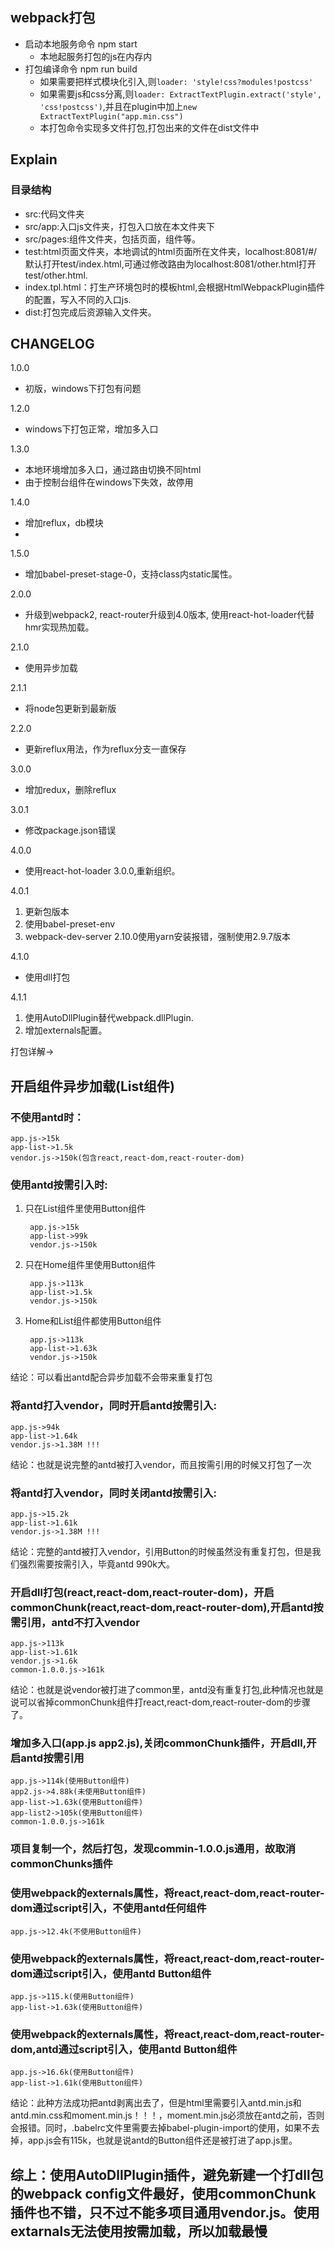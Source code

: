 ## webpack打包
* 启动本地服务命令 npm start
    * 本地起服务打包的js在内存内
* 打包编译命令 npm run build
    * 如果需要把样式模块化引入,则`loader: 'style!css?modules!postcss'`
    * 如果需要js和css分离,则`loader: ExtractTextPlugin.extract('style', 'css!postcss')`,并且在plugin中加上`new ExtractTextPlugin("app.min.css")`
    * 本打包命令实现多文件打包,打包出来的文件在dist文件中



## Explain

### 目录结构 ###

- src:代码文件夹
- src/app:入口js文件夹，打包入口放在本文件夹下
- src/pages:组件文件夹，包括页面，组件等。
- test:html页面文件夹，本地调试的html页面所在文件夹，localhost:8081/#/默认打开test/index.html,可通过修改路由为localhost:8081/other.html打开test/other.html.
- index.tpl.html：打生产环境包时的模板html,会根据HtmlWebpackPlugin插件的配置，写入不同的入口js.
- dist:打包完成后资源输入文件夹。



## CHANGELOG ##

1.0.0

- 初版，windows下打包有问题

1.2.0

- windows下打包正常，增加多入口

1.3.0

- 本地环境增加多入口，通过路由切换不同html
- 由于控制台组件在windows下失效，故停用

1.4.0

- 增加reflux，db模块
-
1.5.0

- 增加babel-preset-stage-0，支持class内static属性。

2.0.0

- 升级到webpack2, react-router升级到4.0版本, 使用react-hot-loader代替hmr实现热加载。

2.1.0

- 使用异步加载

2.1.1

- 将node包更新到最新版

2.2.0

- 更新reflux用法，作为reflux分支一直保存

3.0.0

- 增加redux，删除reflux

3.0.1

- 修改package.json错误

4.0.0

- 使用react-hot-loader 3.0.0,重新组织。

4.0.1

1. 更新包版本
2. 使用babel-preset-env
3. webpack-dev-server 2.10.0使用yarn安装报错，强制使用2.9.7版本

4.1.0

- 使用dll打包

4.1.1

1. 使用AutoDllPlugin替代webpack.dllPlugin.
2. 增加externals配置。

打包详解->

## 开启组件异步加载(List组件)

### 不使用antd时：

    app.js->15k
    app-list->1.5k
    vendor.js->150k(包含react,react-dom,react-router-dom)

### 使用antd按需引入时:

1. 只在List组件里使用Button组件

        app.js->15k
        app-list->99k
        vendor.js->150k

2. 只在Home组件里使用Button组件

        app.js->113k
        app-list->1.5k
        vendor.js->150k

3. Home和List组件都使用Button组件

        app.js->113k
        app-list->1.63k
        vendor.js->150k

结论：可以看出antd配合异步加载不会带来重复打包

### 将antd打入vendor，同时开启antd按需引入:

    app.js->94k
    app-list->1.64k
    vendor.js->1.38M !!!

结论：也就是说完整的antd被打入vendor，而且按需引用的时候又打包了一次

### 将antd打入vendor，同时关闭antd按需引入:

    app.js->15.2k
    app-list->1.61k
    vendor.js->1.38M !!!

结论：完整的antd被打入vendor，引用Button的时候虽然没有重复打包，但是我们强烈需要按需引入，毕竟antd 990k大。

### 开启dll打包(react,react-dom,react-router-dom)，开启commonChunk(react,react-dom,react-router-dom),开启antd按需引用，antd不打入vendor

    app.js->113k
    app-list->1.61k
    vendor.js->1.6k
    common-1.0.0.js->161k

结论：也就是说vendor被打进了common里，antd没有重复打包,此种情况也就是说可以省掉commonChunk组件打react,react-dom,react-router-dom的步骤了。

### 增加多入口(app.js app2.js),关闭commonChunk插件，开启dll,开启antd按需引用

    app.js->114k(使用Button组件)
    app2.js->4.88k(未使用Button组件)
    app-list->1.63k(使用Button组件)
    app-list2->105k(使用Button组件)
    common-1.0.0.js->161k

### 项目复制一个，然后打包，发现commin-1.0.0.js通用，故取消commonChunks插件

### 使用webpack的externals属性，将react,react-dom,react-router-dom通过script引入，不使用antd任何组件

    app.js->12.4k(不使用Button组件)

### 使用webpack的externals属性，将react,react-dom,react-router-dom通过script引入，使用antd Button组件

    app.js->115.k(使用Button组件)
    app-list->1.63k(使用Button组件)

### 使用webpack的externals属性，将react,react-dom,react-router-dom,antd通过script引入，使用antd Button组件

    app.js->16.6k(使用Button组件)
    app-list->1.61k(使用Button组件)

结论：此种方法成功把antd剥离出去了，但是html里需要引入antd.min.js和antd.min.css和moment.min.js！！！，moment.min.js必须放在antd之前，否则会报错。同时，.babelrc文件里需要去掉babel-plugin-import的使用，如果不去掉，app.js会有115k，也就是说antd的Button组件还是被打进了app.js里。

## 综上：使用AutoDllPlugin插件，避免新建一个打dll包的webpack config文件最好，使用commonChunk插件也不错，只不过不能多项目通用vendor.js。使用extarnals无法使用按需加载，所以加载最慢
